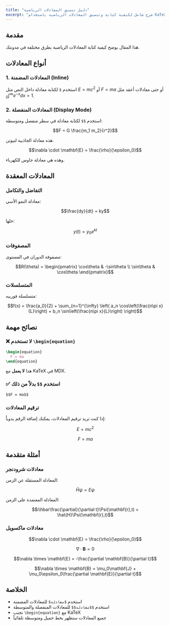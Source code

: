 ```yaml
---
title: "دليل تنسيق المعادلات الرياضية"
excerpt: "شرح شامل لكيفية كتابة وتنسيق المعادلات الرياضية باستخدام KaTeX في المدونة مع أمثلة عملية."
---
```


## مقدمة

هذا المقال يوضح كيفية كتابة المعادلات الرياضية بطرق مختلفة في مدونتك.

## أنواع المعادلات

### 1. المعادلات المضمنة (Inline)

استخدم `$` لكتابة معادلة داخل النص مثل $E = mc^2$ أو $F = ma$ أو حتى معادلات أعقد مثل $\int_{0}^{\infty} e^{-x} dx = 1$.

### 2. المعادلات المنفصلة (Display Mode)

استخدم `$$` لكتابة معادلة في سطر منفصل ومتوسطة:

$$F = G \frac{m_1 m_2}{r^2}$$

هذه معادلة الجاذبية لنيوتن.

$$\nabla \cdot \mathbf{E} = \frac{\rho}{\epsilon_0}$$

وهذه هي معادلة جاوس للكهرباء.

## المعادلات المعقدة

### التفاضل والتكامل

معادلة النمو الأسي:

$$\frac{dy}{dt} = ky$$

حلها:

$$y(t) = y_0 e^{kt}$$

### المصفوفات

مصفوفة الدوران في المستوى:

$$R(\theta) = \begin{pmatrix}
\cos\theta & -\sin\theta \\
\sin\theta & \cos\theta
\end{pmatrix}$$

### المتسلسلات

متسلسلة فورييه:

$$f(x) = \frac{a_0}{2} + \sum_{n=1}^{\infty} \left( a_n \cos\left(\frac{n\pi x}{L}\right) + b_n \sin\left(\frac{n\pi x}{L}\right) \right)$$

## نصائح مهمة

### ❌ لا تستخدم `\begin{equation}`

```latex
\begin{equation}
  F = ma
\end{equation}
```

هذا **لا يعمل** مع KaTeX في MDX.

### ✅ استخدم `$$` بدلاً من ذلك

```markdown
$$F = ma$$
```

### ترقيم المعادلات

إذا كنت تريد ترقيم المعادلات، يمكنك إضافة الرقم يدوياً:

$$E = mc^2 \tag{1}$$

$$F = ma \tag{2}$$

## أمثلة متقدمة

### معادلات شرودنجر

المعادلة المستقلة عن الزمن:

$$\hat{H}\psi = E\psi$$

المعادلة المعتمدة على الزمن:

$$i\hbar\frac{\partial}{\partial t}\Psi(\mathbf{r},t) = \hat{H}\Psi(\mathbf{r},t)$$

### معادلات ماكسويل

$$\nabla \cdot \mathbf{E} = \frac{\rho}{\epsilon_0}$$

$$\nabla \cdot \mathbf{B} = 0$$

$$\nabla \times \mathbf{E} = -\frac{\partial \mathbf{B}}{\partial t}$$

$$\nabla \times \mathbf{B} = \mu_0\mathbf{J} + \mu_0\epsilon_0\frac{\partial \mathbf{E}}{\partial t}$$

## الخلاصة

- استخدم `$معادلة$` للمعادلات المضمنة
- استخدم `$$معادلة$$` للمعادلات المنفصلة والمتوسطة
- تجنب `\begin{equation}` مع KaTeX
- جميع المعادلات ستظهر بخط جميل ومتوسطة تلقائياً 